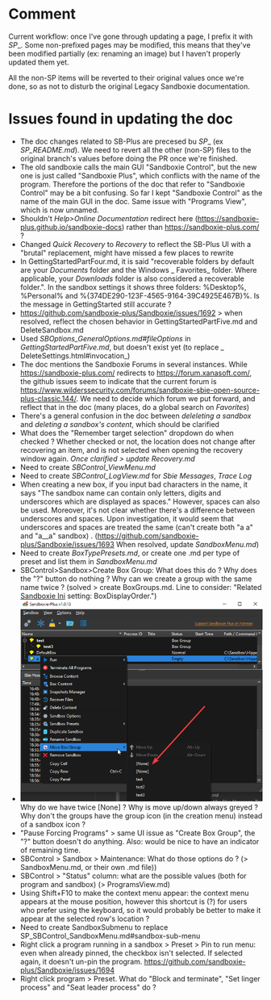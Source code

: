 # Comment

Current workflow: once I've gone through updating a page, I prefix it with _SP__. Some non-prefixed pages may be
modified, this means that they've been modified partially (ex: renaming an image) but I haven't properly updated them
yet.

All the non-SP items will be reverted to their original values once we're done, so as not to disturb the original Legacy
Sandboxie documentation.

# Issues found in updating the doc

* The doc changes related to SB-Plus are precesed bu _SP__ (ex _SP_README.md_). We need to revert all the other (non-SP)
  files to the original branch's values before doing the PR once we're finished.
* The old sandboxie calls the main GUI "Sandboxie Control", but the new one is just called "Sandboxie Plus", which
  conflicts with the name of the program. Therefore the portions of the doc that refer to "Sandboxie Control" may be a
  bit confusing. So far I kept "Sandboxie Control" as the name of the main GUI in the doc. Same issue with "Programs
  View", which is now unnamed.
* Shouldn't _Help>Online Documentation_ redirect here (https://sandboxie-plus.github.io/sandboxie-docs) rather
  than https://sandboxie-plus.com/ ?
* Changed _Quick Recovery_ to _Recovery_ to reflect the SB-Plus UI with a "brutal" replacement, might have missed a few
  places to rewrite
* In GettingStartedPartFour.md, it is said "recoverable folders by default are your _Documents_ folder and the Windows _
  Favorites_ folder. Where applicable, your _Downloads_ folder is also considered a recoverable folder.". In the sandbox
  settings it shows three folders: %Desktop%, %Personal% and %{374DE290-123F-4565-9164-39C4925E467B}%. Is the message in
  GettingStarted still accurate ?
* https://github.com/sandboxie-plus/Sandboxie/issues/1692 > when resolved, reflect the chosen behavior in
  GettingStartedPartFive.md and DeleteSandbox.md
* Used _SBOptions_GeneralOptions.md#fileOptions_ in _GettingStartedPartFive.md_, but doesn't exist yet (to replace _
  DeleteSettings.html#invocation_)
* The doc mentions the Sandboxie Forums in several instances. While https://sandboxie-plus.com/ redirects
  to https://forum.xanasoft.com/, the github issues seem to indicate that the current forum
  is https://www.wilderssecurity.com/forums/sandboxie-sbie-open-source-plus-classic.144/. We need to decide which forum
  we put forward, and reflect that in the doc (many places, do a global search on _Favorites_)
* There's a general confusion in the doc between _deleleting a sandbox_ and _deleting a sandbox's content_, which should
  be clarified
* What does the "Remember target selection" dropdown do when checked ? Whether checked or not, the location does not
  change after recovering an item, and is not selected when opening the recovery window again. _Once clarified > update
  Recovery.md_
* Need to create _SBControl_ViewMenu.md_
* Need to create _SBControl_LogView.md_ for _Sbie Messages_, _Trace Log_
* When creating a new box, if you input bad characters in the name, it says "The sandbox name can contain only letters,
  digits and underscores which are displayed as spaces." However, spaces can also be used. Moreover, it's not clear
  whether there's a difference between underscores and spaces. Upon investigation, it would seem that underscores and
  spaces are treated the same (can't create both "a a" and "a__a" sandbox)
  . (https://github.com/sandboxie-plus/Sandboxie/issues/1693 When resolved, update _SandboxMenu.md_)
* Need to create _BoxTypePresets.md_, or create one .md per type of preset and list them in _SandboxMenu.md_
* SBControl>Sandbox>Create Box Group: What does this do ? Why does the "?" button do nothing ? Why can we create a group
  with the same name twice ? (solved > create BoxGroups.md. Line to consider: "Related [Sandboxie Ini](SandboxieIni.md)
  setting: BoxDisplayOrder.")
* ![](Media/temp_1.png) Why do we have twice [None] ? Why is move up/down always greyed ? Why don't the groups have the
  group icon (in the creation menu) instead of a sandbox icon ?
* "Pause Forcing Programs" > same UI issue as "Create Box Group", the "?" button doesn't do anything. Also: would be
  nice to have an indicator of remaining time.
* SBControl > Sandbox > Maintenance: What do those options do ? (> SandboxMenu.md, or their own .md file))
* SBControl > "Status" column: what are the possible values (both for program and sandbox) (> ProgramsView.md)
* Using Shift+F10 to make the context menu appear: the context menu appears at the mouse position, however this shortcut
  is (?) for users who prefer using the keyboard, so it would probably be better to make it appear at the selected row's
  location ?
* Need to create SandboxSubmenu to replace SP_SBControl_SandboxMenu.md#sandbox-sub-menu
* Right click a program running in a sandbox > Preset > Pin to run menu: even when already pinned, the checkbox isn't
  selected. If selected again, it doesn't un-pin the program. https://github.com/sandboxie-plus/Sandboxie/issues/1694
* Right click program > Preset. What do "Block and terminate", "Set linger process" and "Seat leader process" do ?